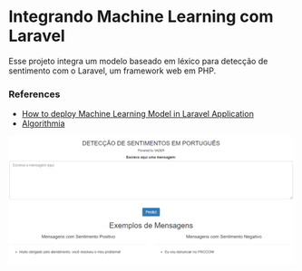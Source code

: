 # Integrando Machine Learning com Laravel

Esse projeto integra um modelo baseado em léxico para detecção de sentimento com o Laravel, um framework web em PHP.

### References

- [How to deploy Machine Learning Model in Laravel Application](https://towardsdatascience.com/how-to-deploy-machine-learning-model-in-laravel-application-5e021494d316)
- [Algorithmia](https://algorithmia.com/)


![Home Page](public/images/homepage.png)
